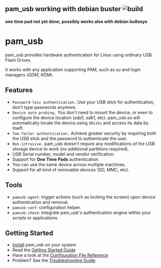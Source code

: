 ## pam_usb working with debian buster ![build](https://api.travis-ci.org/braindef/pam_usb.svg?branch=master)
#### one time pad not yet done, possibly works also with debian bullseye



pam\_usb
========

pam\_usb provides hardware authentication for Linux using ordinary USB Flash Drives.

It works with any application supporting PAM, such as _su_ and login managers (_GDM_, _KDM_).

Features
--------

* `Password-less authentication.` Use your USB stick for authentication, don't type passwords anymore.
* `Device auto probing.` You don't need to mount the device, or even to configure the device location (_sda1_, _sdb1_, etc). pam\_usb.so will automatically locate the device using `UDisks` and access its data by itself.
* `Two-factor authentication.` Achieve greater security by requiring both the USB stick and the password to authenticate the user.
* `Non-intrusive.` pam\_usb doesn't require any modifications of the USB storage device to work (no additional partitions required).
* USB Serial number, model and vendor verification.
* Support for **One Time Pads** authentication.
* You can use the same device across multiple machines.
* Support for all kind of removable devices (SD, MMC, etc).

Tools
-----
* `pamusb-agent`: trigger actions (such as locking the screen) upon device authentication and removal.
* `pamusb-conf`: configuration helper.
* `pamusb-check`: integrate pam\_usb's authentication engine within your scripts or applications.

Getting Started
----------------
* [Install](https://wiki.github.com/aluzzardi/pam_usb/Install) pam_usb on your system
* Read the [Getting Started Guide](https://wiki.github.com/aluzzardi/pam_usb/Getting-Started)
* Have a look at the [Configuration File Reference](https://wiki.github.com/aluzzardi/pam_usb/Configuration)
* Problem? See the [Troubleshooting Guide](https://wiki.github.com/aluzzardi/pam_usb/Troubleshooting)
